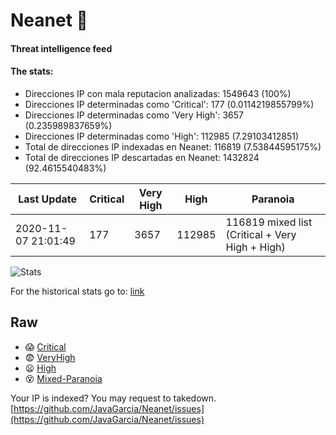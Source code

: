# Neanet :hocho:
#### Threat intelligence feed
#### The stats:

- Direcciones IP con mala reputacion analizadas: 1549643 (100%)
- Direcciones IP determinadas como 'Critical':  177 (0.0114219855799%)
- Direcciones IP determinadas como 'Very High':  3657 (0.235989837659%)
- Direcciones IP determinadas como 'High':  112985 (7.29103412851)
- Total de direcciones IP indexadas en Neanet:  116819 (7.53844595175%)
- Total de direcciones IP descartadas en Neanet:  1432824 (92.4615540483%)

| Last Update | Critical | Very High | High | Paranoia |
| --- | --- | --- | --- | --- |
| 2020-11-07 21:01:49 | 177 | 3657 | 112985 | 116819 mixed list (Critical + Very High + High)|

![Stats](https://docs.google.com/spreadsheets/d/e/2PACX-1vSnaNMIXVabIpDJjufMlzH7poXnshF3mgd8Is1g9ytUEzVsP5my4Trn8f-xkoLLQ38xpL3HtmUexLo6/pubchart?oid=501124687&format=image)

For the historical stats go to: [link](/stats.csv)
## Raw
- :scream: [Critical](https://raw.githubusercontent.com/JavaGarcia/Neanet/master/blacklists/neanet_critical.txt)
- :fearful: [VeryHigh](https://raw.githubusercontent.com/JavaGarcia/Neanet/master/blacklists/neanet_veryHigh.txtt)
- :frowning: [High](https://raw.githubusercontent.com/JavaGarcia/Neanet/master/blacklists/neanet_high.txt)
- :dizzy_face: [Mixed-Paranoia](https://raw.githubusercontent.com/JavaGarcia/Neanet/master/blacklists/neanet_all.txt)


Your IP is indexed? You may request to takedown. [https://github.com/JavaGarcia/Neanet/issues](https://github.com/JavaGarcia/Neanet/issues)


























































































































































































































































































































































































































































































































































































































































































































































































































































































































































































































































































































































































































































































































































































































































































































































































































































































































































































































































































































































































































































